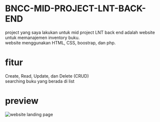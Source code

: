 # BNCC-MID-PROJECT-LNT-BACK-END
project yang saya lakukan untuk mid project LNT back end adalah website untuk memanajemen inventory buku.<br />
website menggunakan HTML, CSS, boostrap, dan php.<br />
# fitur
Create, Read, Update, dan Delete (CRUD) <br />
searching buku yang berada di list 
# preview
![website landing page](https://github.com/user-attachments/assets/7753f17e-b0bb-4f4d-8825-28cba8b5d33f)
